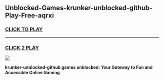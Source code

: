 
## Unblocked-Games-krunker-unblocked-github-Play-Free-aqrxi
<h3>
<a href="https://premium76.site?title=krunker-unblocked-github&ref=12A">CLICK TO PLAY</a></h3>
<hr>

<h3>
<a href="https://premium76.site?title=krunker-unblocked-github&ref=12A">CLICK 2 PLAY</a>
  
</h3>

<a href="https://premium76.site?title=krunker-unblocked-github&ref=12A"><img src="https://clearcache.store/games.png"></a>


**krunker-unblocked-github games unblocked: Your Gateway to Fun and Accessible Online Gaming**
